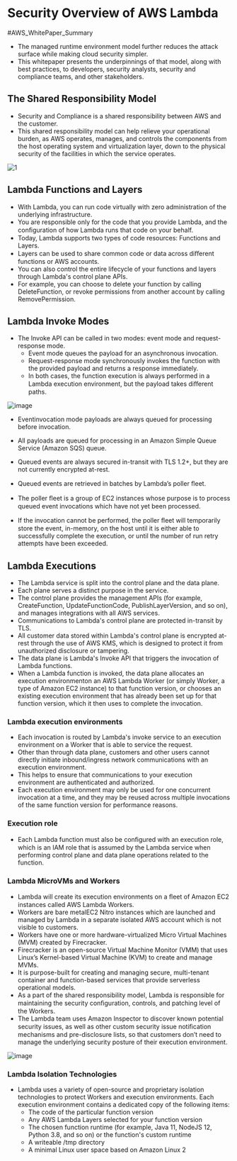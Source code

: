 # Security Overview of AWS Lambda

 #AWS_WhitePaper_Summary 

- The managed runtime environment model further reduces the attack surface while making cloud security simpler. 
- This whitepaper presents the underpinnings of that model, along with best practices, to developers, security analysts, security and compliance teams, and other stakeholders.

## The Shared Responsibility Model
- Security and Compliance is a shared responsibility between AWS and the customer. 
- This shared responsibility model can help relieve your operational burden, as AWS operates, manages, and controls the components from the host operating system and virtualization layer, down to the physical security of the facilities in which the service operates.

![1](https://user-images.githubusercontent.com/23625821/127966363-024e9080-3a6c-4d36-ae80-4652256a5999.png)

## Lambda Functions and Layers
- With Lambda, you can run code virtually with zero administration of the underlying infrastructure.
- You are responsible only for the code that you provide Lambda, and the conﬁguration of how Lambda runs that code on your behalf.
- Today, Lambda supports two types of code resources: Functions and Layers.
- Layers can be used to share common code or data across diﬀerent functions or AWS accounts. 
- You can also control the entire lifecycle of your functions and layers through Lambda's control plane APIs. 
- For example, you can choose to delete your function by calling DeleteFunction, or revoke permissions from another account by calling RemovePermission.

## Lambda Invoke Modes
- The Invoke API can be called in two modes: event mode and request-response mode. 
  - Event mode queues the payload for an asynchronous invocation.
  - Request-response mode synchronously invokes the function with the provided payload and returns a response immediately.
  - In both cases, the function execution is always performed in a Lambda execution environment, but the payload takes diﬀerent paths.
  
 
![image](https://user-images.githubusercontent.com/23625821/128178489-e7c349a8-64e0-48c9-a18e-9588dbeb7729.png)
  
  - Eventinvocation mode payloads are always queued for processing before invocation.
  - All payloads are queued for processing in an Amazon Simple Queue Service (Amazon SQS) queue. 
  - Queued events are always secured in-transit with TLS 1.2+, but they are not currently encrypted at-rest.
  - Queued events are retrieved in batches by Lambda’s poller ﬂeet. 
  - The poller ﬂeet is a group of EC2 instances whose purpose is to process queued event invocations which have not yet been processed.
  
  - If the invocation cannot be performed, the poller ﬂeet will temporarily store the event, in-memory, on the host until it is either able to successfully              complete the execution, or until the number of run retry attempts have been exceeded.
  
## Lambda Executions
- The Lambda service is split into the control plane and the data plane. 
- Each plane serves a distinct purpose in the service. 
- The control plane provides the management APIs (for example, CreateFunction, UpdateFunctionCode, PublishLayerVersion, and so on), and manages integrations with all AWS services. 
- Communications to Lambda's control plane are protected in-transit by TLS. 
- All customer data stored within Lambda's control plane is encrypted at-rest through the use of AWS KMS, which is designed to protect it from unauthorized disclosure or tampering.
- The data plane is Lambda's Invoke API that triggers the invocation of Lambda functions. 
- When a Lambda function is invoked, the data plane allocates an execution environmenton an AWS Lambda Worker (or simply Worker, a type of Amazon EC2 instance) to that function version, or chooses an existing execution environment that has already been set up for that function version, which it then uses to complete the invocation.

### Lambda execution environments
- Each invocation is routed by Lambda's invoke service to an execution environment on a Worker that is able to service the request. 
- Other than through data plane, customers and other users cannot directly initiate inbound/ingress network communications with an execution environment. 
- This helps to ensure that communications to your execution environment are authenticated and authorized.
- Each execution environment may only be used for one concurrent invocation at a time, and they may be reused across multiple invocations of the same function version for performance reasons.

### Execution role
- Each Lambda function must also be conﬁgured with an execution role, which is an IAM role that is assumed by the Lambda service when performing control plane and data plane operations related to the function.

### Lambda MicroVMs and Workers
- Lambda will create its execution environments on a ﬂeet of Amazon EC2 instances called AWS Lambda Workers. 
- Workers are bare metalEC2 Nitro instances which are launched and managed by Lambda in a separate isolated AWS account which is not visible to customers.
- Workers have one or more hardware-virtualized Micro Virtual Machines (MVM) created by Firecracker. 
- Firecracker is an open-source Virtual Machine Monitor (VMM) that uses Linux’s Kernel-based Virtual Machine (KVM) to create and manage MVMs. 
- It is purpose-built for creating and managing secure, multi-tenant container and function-based services that provide serverless operational models.
- As a part of the shared responsibility model, Lambda is responsible for maintaining the security conﬁguration, controls, and patching level of the Workers. 
- The Lambda team uses Amazon Inspector to discover known potential security issues, as well as other custom security issue notiﬁcation mechanisms and pre-disclosure lists, so that customers don’t need to manage the underlying security posture of their execution environment.

![image](https://user-images.githubusercontent.com/23625821/128300028-bb770510-8453-41b0-9220-22946dadd39e.png)

### Lambda Isolation Technologies
- Lambda uses a variety of open-source and proprietary isolation technologies to protect Workers and execution environments. Each execution environment contains a dedicated copy of the following items:
   - The code of the particular function version
   - Any AWS Lambda Layers selected for your function version
   - The chosen function runtime (for example, Java 11, NodeJS 12, Python 3.8, and so on) or the function's custom runtime
   - A writeable /tmp directory
   - A minimal Linux user space based on Amazon Linux 2

